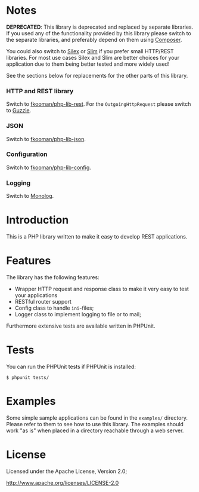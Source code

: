 # Notes
**DEPRECATED**: This library is deprecated and replaced by separate libraries.
If you used any of the functionality provided by this library please switch to
the separate libraries, and preferably depend on them using 
[Composer](http://getcomposer.org).

You could also switch to [Silex](http://silex.sensiolabs.org/) or 
[Slim](http://www.slimframework.com/) if you prefer small HTTP/REST libraries. 
For most use cases Silex and Slim are better choices for your application due 
to them being better tested and more widely used!

See the sections below for replacements for the other parts of this library.

### HTTP and REST library
Switch to [fkooman/php-lib-rest](https://github.com/fkooman/php-lib-rest). For 
the `OutgoingHttpRequest` please switch to [Guzzle](http://guzzlephp.org/).

### JSON
Switch to [fkooman/php-lib-json](https://github.com/fkooman/php-lib-json).

### Configuration
Switch to [fkooman/php-lib-config](https://github.com/fkooman/php-lib-config).

### Logging
Switch to [Monolog](https://github.com/Seldaek/monolog).

# Introduction
This is a PHP library written to make it easy to develop REST applications. 

# Features
The library has the following features:
* Wrapper HTTP request and response class to make it very easy to test your
  applications
* RESTful router support
* Config class to handle `ini`-files;
* Logger class to implement logging to file or to mail;

Furthermore extensive tests are available written in PHPUnit.

# Tests
You can run the PHPUnit tests if PHPUnit is installed:

    $ phpunit tests/

# Examples
Some simple sample applications can be found in the `examples/` directory. 
Please refer to them to see how to use this library. The examples should work
"as is" when placed in a directory reachable through a web server.

# License
Licensed under the Apache License, Version 2.0;

   http://www.apache.org/licenses/LICENSE-2.0
